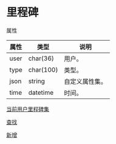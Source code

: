# 里程碑

属性

|属性|类型|说明|
|---|---|---|
|user|char(36)|用户。|
|type|char(100)|类型。|
|json|string|自定义属性集。|
|time|datetime|时间。|

[当前用户里程碑集](doc/user.md)

[查找](doc/find.md)

[新增](doc/create.md)

